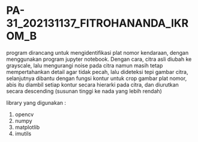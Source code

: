 # PA-31_202131137_FITROHANANDA_IKROM_B

program dirancang untuk mengidentifikasi plat nomor kendaraan, dengan menggunakan program jupyter notebook. Dengan cara, citra asli diubah ke grayscale, lalu mengurangi noise pada citra namun masih tetap mempertahankan detail agar tidak pecah, lalu dideteksi tepi gambar citra, selanjutnya dibantu dengan fungsi kontur untuk crop gambar plat nomor, abis itu diambil setiap kontur secara hierarki pada citra, dan diurutkan secara descending (susunan tinggi ke nada yang lebih rendah)

library yang digunakan : 
1. opencv
2. numpy
3. matplotlib
4. imutils

